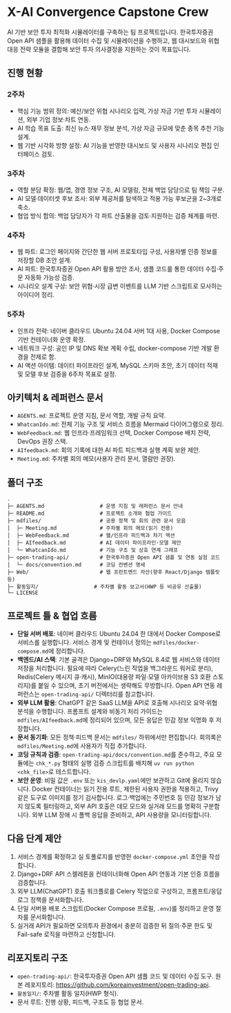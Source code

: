 # X-AI Convergence Capstone Crew

AI 기반 보안 투자 최적화 시뮬레이터를 구축하는 팀 프로젝트입니다. 한국투자증권 Open API 샘플을 활용해 데이터 수집 및 시뮬레이션을 수행하고, 웹 대시보드와 위협 대응 전략 모듈을 결합해 보안 투자 의사결정을 지원하는 것이 목표입니다.

## 진행 현황

### 2주차
- 핵심 기능 범위 정의: 예산/보안 위협 시나리오 입력, 가상 자금 기반 투자 시뮬레이션, 외부 기업 정보·차트 연동.
- AI 학습 목표 도출: 최신 뉴스·재무 정보 분석, 가상 자금 규모에 맞춘 종목 추천 기능 설계.
- 웹 기반 시각화 방향 설정: AI 기능을 반영한 대시보드 및 사용자 시나리오 편집 인터페이스 검토.

### 3주차
- 역할 분담 확정: 웹/앱, 경영 정보 구조, AI 모델링, 전체 백업 담당으로 팀 책임 구분.
- AI 모델·데이터셋 후보 조사: 외부 제공처를 탐색하고 적용 가능 후보군을 2~3개로 축소.
- 협업 방식 합의: 백업 담당자가 각 파트 산출물을 검토·지원하는 검증 체계를 마련.

### 4주차
- 웹 파트: 로그인 페이지와 간단한 웹 서버 프로토타입 구성, 사용자별 인증 정보를 저장할 DB 초안 설계.
- AI 파트: 한국투자증권 Open API 활용 방안 조사, 샘플 코드를 통한 데이터 수집·주문 자동화 가능성 검증.
- 시나리오 설계 구상: 보안 위협·시장 급변 이벤트를 LLM 기반 스크립트로 모사하는 아이디어 정리.

### 5주차
- 인프라 전략: 네이버 클라우드 Ubuntu 24.04 서버 1대 사용, Docker Compose 기반 컨테이너화 운영 확정.
- 네트워크 구성: 공인 IP 및 DNS 확보 계획 수립, docker-compose 기반 개발 환경을 전제로 함.
- AI 액션 아이템: 데이터 파이프라인 설계, MySQL 스키마 초안, 초기 데이터 적재 및 모델 후보 검증을 6주차 목표로 설정.

## 아키텍처 & 레퍼런스 문서
- `AGENTS.md`: 프로젝트 운영 지침, 문서 역할, 개발 규칙 요약.
- `WhatcanIdo.md`: 전체 기능 구조 및 서비스 흐름을 Mermaid 다이어그램으로 정리.
- `WebFeedback.md`: 웹 인프라·프레임워크 선택, Docker Compose 배치 전략, DevOps 권장 스택.
- `AIfeedback.md`: 회의 기록에 대한 AI 파트 피드백과 실행 계획 보완 제안.
- `Meeting.md`: 주차별 회의 메모(사용자 관리 문서, 열람만 권장).

## 폴더 구조
```text
.
├─ AGENTS.md                  # 운영 지침 및 레퍼런스 문서 안내
├─ README.md                  # 프로젝트 소개와 협업 가이드
├─ mdfiles/                   # 공용 정책 및 회의 관련 문서 모음
│  ├─ Meeting.md              # 주차별 회의 메모(읽기 전용)
│  ├─ WebFeedback.md          # 웹/인프라 피드백과 차기 액션
│  ├─ AIfeedback.md           # AI 데이터 파이프라인·모델 제안
│  └─ WhatcanIdo.md           # 기능 구조 및 상호 연계 그래프
├─ open-trading-api/          # 한국투자증권 Open API 샘플 및 연동 실험 코드
│  └─ docs/convention.md      # 코딩 컨벤션 명세
├─ Web/                       # 웹 프런트엔드 자산(향후 React/Django 템플릿 등)
├─ 활동일지/                  # 주차별 활동 보고서(HWP 등 비공유 산출물)
└─ LICENSE
```

## 프로젝트 틀 & 협업 흐름
- **단일 서버 배포**: 네이버 클라우드 Ubuntu 24.04 한 대에서 Docker Compose로 서비스를 실행합니다. 서비스 경계 및 컨테이너 정의는 `mdfiles/docker-compose.md`에 정리합니다.
- **백엔드/AI 스택**: 기본 골격은 Django+DRF와 MySQL 8.4로 웹 서비스와 데이터 저장을 처리합니다. 필요에 따라 Celery(느린 작업을 백그라운드 워커로 분리), Redis(Celery 메시지 큐·캐시), MinIO(대용량 파일·모델 아카이브용 S3 호환 스토리지)를 붙일 수 있으며, 초기 버전에서는 생략해도 무방합니다. Open API 연동 레퍼런스는 `open-trading-api/` 디렉터리를 참고합니다.
- **외부 LLM 활용**: ChatGPT 같은 SaaS LLM을 API로 호출해 시나리오 요약·위협 분석을 수행합니다. 프롬프트 설계와 비동기 처리 가이드는 `mdfiles/AIfeedback.md`에 정리되어 있으며, 모든 응답은 민감 정보 익명화 후 저장합니다.
- **문서 동기화**: 모든 정책·피드백 문서는 `mdfiles/` 하위에서만 편집합니다. 회의록은 `mdfiles/Meeting.md`에 사용자가 직접 추가합니다.
- **코딩 규칙과 검증**: `open-trading-api/docs/convention.md`를 준수하고, 주요 모듈에는 `chk_*.py` 형태의 실행 검증 스크립트를 배치해 `uv run python <chk_file>`로 테스트합니다.
- **보안 운영**: 비밀 값은 `.env` 또는 `kis_devlp.yaml`에만 보관하고 Git에 올리지 않습니다. Docker 컨테이너는 읽기 전용 루트, 제한된 사용자 권한을 적용하고, Trivy 같은 도구로 이미지를 정기 검사합니다. 로그·백업에는 주민번호 등 민감 정보가 남지 않도록 필터링하고, 외부 API 호출은 데모 모드와 실거래 모드를 명확히 구분합니다. 외부 LLM 장애 시 폴백 응답을 준비하고, API 사용량을 모니터링합니다.

## 다음 단계 제안
1. 서비스 경계를 확정하고 실 토폴로지를 반영한 `docker-compose.yml` 초안을 작성합니다.
2. Django+DRF API 스켈레톤을 컨테이너화해 Open API 연동과 기본 인증 흐름을 검증합니다.
3. 외부 LLM(ChatGPT) 호출 워크플로를 Celery 작업으로 구성하고, 프롬프트/응답 로그 정책을 문서화합니다.
4. 단일 서버용 배포 스크립트(Docker Compose 프로필, `.env`)를 정리하고 운영 절차를 문서화합니다.
5. 실거래 API가 필요하면 모의투자 환경에서 충분히 검증한 뒤 질의·주문 한도 및 Fail-safe 로직을 마련하고 신청합니다.

## 리포지토리 구조
- `open-trading-api/`: 한국투자증권 Open API 샘플 코드 및 데이터 수집 도구. 원본 레포지토리: <https://github.com/koreainvestment/open-trading-api>.
- `활동일지/`: 주차별 활동 일지(HWP 형식).
- 문서 루트: 진행 상황, 피드백, 구조도 등 협업 문서.
